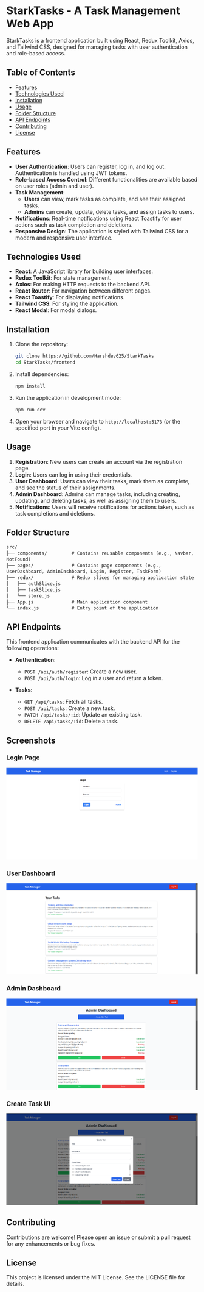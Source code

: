 # StarkTasks - A Task Management Web App

StarkTasks is a frontend application built using React, Redux Toolkit, Axios, and Tailwind CSS, designed for managing tasks with user authentication and role-based access.

## Table of Contents

- [Features](#features)
- [Technologies Used](#technologies-used)
- [Installation](#installation)
- [Usage](#usage)
- [Folder Structure](#folder-structure)
- [API Endpoints](#api-endpoints)
- [Contributing](#contributing)
- [License](#license)

## Features

- **User Authentication**: Users can register, log in, and log out. Authentication is handled using JWT tokens.
- **Role-based Access Control**: Different functionalities are available based on user roles (admin and user).
- **Task Management**:
  - **Users** can view, mark tasks as complete, and see their assigned tasks.
  - **Admins** can create, update, delete tasks, and assign tasks to users.
- **Notifications**: Real-time notifications using React Toastify for user actions such as task completion and deletions.
- **Responsive Design**: The application is styled with Tailwind CSS for a modern and responsive user interface.

## Technologies Used

- **React**: A JavaScript library for building user interfaces.
- **Redux Toolkit**: For state management.
- **Axios**: For making HTTP requests to the backend API.
- **React Router**: For navigation between different pages.
- **React Toastify**: For displaying notifications.
- **Tailwind CSS**: For styling the application.
- **React Modal**: For modal dialogs.

## Installation

1. Clone the repository:

   ```bash
   git clone https://github.com/Harshdev625/StarkTasks
   cd StarkTasks/frontend
   ```

2. Install dependencies:

   ```bash
   npm install
   ```

3. Run the application in development mode:

   ```bash
   npm run dev
   ```

4. Open your browser and navigate to `http://localhost:5173` (or the specified port in your Vite config).

## Usage

1. **Registration**: New users can create an account via the registration page.
2. **Login**: Users can log in using their credentials.
3. **User Dashboard**: Users can view their tasks, mark them as complete, and see the status of their assignments.
4. **Admin Dashboard**: Admins can manage tasks, including creating, updating, and deleting tasks, as well as assigning them to users.
5. **Notifications**: Users will receive notifications for actions taken, such as task completions and deletions.

## Folder Structure

```
src/
├── components/         # Contains reusable components (e.g., Navbar, NotFound)
├── pages/              # Contains page components (e.g., UserDashboard, AdminDashboard, Login, Register, TaskForm)
├── redux/              # Redux slices for managing application state
│   ├── authSlice.js
│   ├── taskSlice.js
│   └── store.js
├── App.js              # Main application component
└── index.js            # Entry point of the application
```

## API Endpoints

This frontend application communicates with the backend API for the following operations:

- **Authentication**:
  - `POST /api/auth/register`: Create a new user.
  - `POST /api/auth/login`: Log in a user and return a token.

- **Tasks**:
  - `GET /api/tasks`: Fetch all tasks.
  - `POST /api/tasks`: Create a new task.
  - `PATCH /api/tasks/:id`: Update an existing task.
  - `DELETE /api/tasks/:id`: Delete a task.

## Screenshots

### **Login Page**
![Login Page](screenshots/login.png)

### **User Dashboard**
![User Dashboard](screenshots/user_dashboard.png)

### **Admin Dashboard**
![Admin Dashboard](screenshots/admin_dashboard.png)

### **Create Task UI**
![Create Task UI](screenshots/create_task.png)

## Contributing

Contributions are welcome! Please open an issue or submit a pull request for any enhancements or bug fixes.

## License

This project is licensed under the MIT License. See the LICENSE file for details.